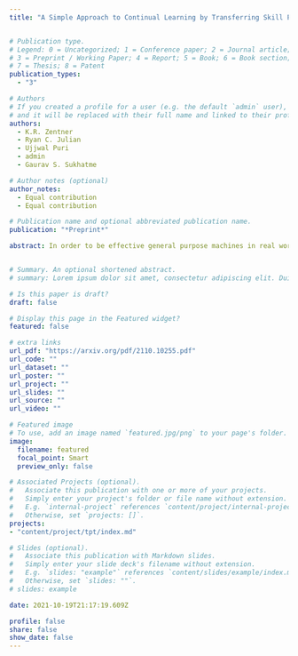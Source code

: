 ```yaml
---
title: "A Simple Approach to Continual Learning by Transferring Skill Parameters"


# Publication type.
# Legend: 0 = Uncategorized; 1 = Conference paper; 2 = Journal article;
# 3 = Preprint / Working Paper; 4 = Report; 5 = Book; 6 = Book section;
# 7 = Thesis; 8 = Patent
publication_types:
  - "3"

# Authors
# If you created a profile for a user (e.g. the default `admin` user), write the username (folder name) here
# and it will be replaced with their full name and linked to their profile.
authors:
  - K.R. Zentner
  - Ryan C. Julian
  - Ujjwal Puri
  - admin
  - Gaurav S. Sukhatme

# Author notes (optional)
author_notes:
  - Equal contribution
  - Equal contribution

# Publication name and optional abbreviated publication name.
publication: "*Preprint*"

abstract: In order to be effective general purpose machines in real world environments, robots not only will need to adapt their existing manipulation skills to new circumstances, they will need to acquire entirely new skills on-the-fly. A great promise of continual learning is to endow robots with this ability, by using their accumulated knowledge and experience from prior skills. We take a fresh look at this problem, by considering a setting in which the robot is limited to storing that knowledge and experience only in the form of learned skill policies. We show that storing skill policies, careful pre-training, and appropriately choosing when to transfer those skill policies is sufficient to build a continual learner in the context of robotic manipulation. We analyze which conditions are needed to transfer skills in the challenging Meta-World simulation benchmark. Using this analysis, we introduce a pair-wise metric relating skills that allows us to predict the effectiveness of skill transfer between tasks, and use it to reduce the problem of continual learning to curriculum selection. Given an appropriate curriculum, we show how to continually acquire robotic manipulation skills without forgetting, and using far fewer samples than needed to train them from scratch.


# Summary. An optional shortened abstract.
# summary: Lorem ipsum dolor sit amet, consectetur adipiscing elit. Duis posuere tellus ac convallis placerat. Proin tincidunt magna sed ex sollicitudin condimentum.

# Is this paper is draft?
draft: false

# Display this page in the Featured widget?
featured: false

# extra links
url_pdf: "https://arxiv.org/pdf/2110.10255.pdf"
url_code: ""
url_dataset: ""
url_poster: ""
url_project: ""
url_slides: ""
url_source: ""
url_video: ""

# Featured image
# To use, add an image named `featured.jpg/png` to your page's folder.
image:
  filename: featured
  focal_point: Smart
  preview_only: false

# Associated Projects (optional).
#   Associate this publication with one or more of your projects.
#   Simply enter your project's folder or file name without extension.
#   E.g. `internal-project` references `content/project/internal-project/index.md`.
#   Otherwise, set `projects: []`.
projects:
- "content/project/tpt/index.md"

# Slides (optional).
#   Associate this publication with Markdown slides.
#   Simply enter your slide deck's filename without extension.
#   E.g. `slides: "example"` references `content/slides/example/index.md`.
#   Otherwise, set `slides: ""`.
# slides: example

date: 2021-10-19T21:17:19.609Z

profile: false
share: false
show_date: false
---
```


<!-- {{% callout note %}}
Click the *Cite* button above to demo the feature to enable visitors to import publication metadata into their reference management software.
{{% /callout %}}

{{% callout note %}}
Create your slides in Markdown - click the *Slides* button to check out the example.
{{% /callout %}}

Supplementary notes can be added here, including [code, math, and images](https://wowchemy.com/docs/writing-markdown-latex/). -->
